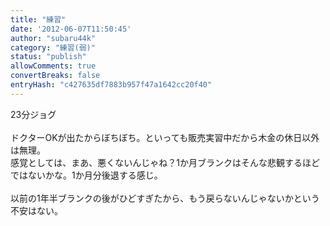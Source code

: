 ```yaml
---
title: "練習"
date: '2012-06-07T11:50:45'
author: "subaru44k"
category: "練習(弱)"
status: "publish"
allowComments: true
convertBreaks: false
entryHash: "c427635df7883b957f47a1642cc20f40"
---
```

23分ジョグ<br>
<br>
ドクターOKが出たからぼちぼち。といっても販売実習中だから木金の休日以外は無理。<br>
感覚としては、まあ、悪くないんじゃね？1か月ブランクはそんな悲観するほどではないかな。1か月分後退する感じ。<br>
<br>
以前の1年半ブランクの後がひどすぎたから、もう戻らないんじゃないかという不安はない。
